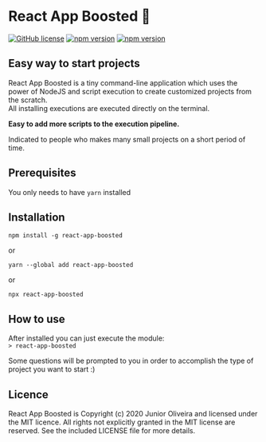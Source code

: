 # React App Boosted 🚀  
[![GitHub license](https://img.shields.io/badge/license-MIT-blue.svg)](https://github.com/JuniorDiasOliveira/react-app-boosted/blob/master/LICENSE) 
[![npm version](https://img.shields.io/npm/v/react-app-boosted.svg?style=flat)](https://www.npmjs.com/package/react-app-boosted)
[![npm version](https://img.shields.io/badge/PRs-welcome-brightgreen.svg)](#)

## Easy way to start projects 

React App Boosted is a tiny command-line application which uses the power of NodeJS and script execution to create customized projects from the scratch.  
All installing executions are executed directly on the terminal.

**Easy to add more scripts to the execution pipeline.**

Indicated to people who makes many small projects on a short period of time.

## Prerequisites
You only needs to have `yarn` installed

## Installation
`npm install -g react-app-boosted`  

or  

`yarn --global add react-app-boosted`  

or

`npx react-app-boosted`

## How to use  
After installed you can just execute the module:  
`> react-app-boosted`

Some questions will be prompted to you in order to accomplish the type of project you want to start :)



## Licence
React App Boosted is Copyright (c) 2020 Junior Oliveira and licensed under the MIT licence. All rights not explicitly granted in the MIT license are reserved. See the included LICENSE file for more details.

